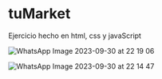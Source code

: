 # tuMarket
Ejercicio hecho en html, css y javaScript

![WhatsApp Image 2023-09-30 at 22 19 06](https://github.com/CamperSergioGaravito/tuMarket/assets/137243895/df971ae4-5d5c-4798-b460-6eed98127c22)

![WhatsApp Image 2023-09-30 at 22 14 47](https://github.com/CamperSergioGaravito/tuMarket/assets/137243895/71401d28-0385-4215-ae4a-344285c6a36d)

